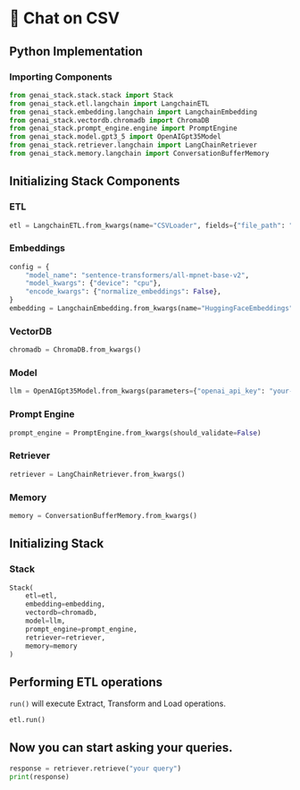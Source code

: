 # 💬 Chat on CSV

## Python Implementation

### Importing Components

```py
from genai_stack.stack.stack import Stack
from genai_stack.etl.langchain import LangchainETL
from genai_stack.embedding.langchain import LangchainEmbedding
from genai_stack.vectordb.chromadb import ChromaDB
from genai_stack.prompt_engine.engine import PromptEngine
from genai_stack.model.gpt3_5 import OpenAIGpt35Model
from genai_stack.retriever.langchain import LangChainRetriever
from genai_stack.memory.langchain import ConversationBufferMemory
```

## Initializing Stack Components

### ETL

```py
etl = LangchainETL.from_kwargs(name="CSVLoader", fields={"file_path": "/path/sample.csv"})
```

### Embeddings

```py
config = {
    "model_name": "sentence-transformers/all-mpnet-base-v2",
    "model_kwargs": {"device": "cpu"},
    "encode_kwargs": {"normalize_embeddings": False},
}
embedding = LangchainEmbedding.from_kwargs(name="HuggingFaceEmbeddings", fields=config)
```

### VectorDB

```py
chromadb = ChromaDB.from_kwargs()
```

### Model

```py
llm = OpenAIGpt35Model.from_kwargs(parameters={"openai_api_key": "your-api-key"})
```

### Prompt Engine

```py
prompt_engine = PromptEngine.from_kwargs(should_validate=False)
```

### Retriever

```py
retriever = LangChainRetriever.from_kwargs()
```

### Memory

```py
memory = ConversationBufferMemory.from_kwargs()
```

## Initializing Stack

### Stack

```py
Stack(
    etl=etl,
    embedding=embedding,
    vectordb=chromadb,
    model=llm,
    prompt_engine=prompt_engine,
    retriever=retriever,
    memory=memory
)
```

## Performing ETL operations

`run()` will execute Extract, Transform and Load operations.

```py
etl.run()
```

## Now you can start asking your queries.

```py
response = retriever.retrieve("your query")
print(response)
```
